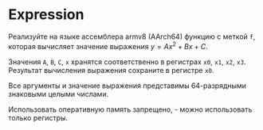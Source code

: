 # Expression

Реализуйте на языке ассемблера armv8 (AArch64)  функцию с меткой `f`,
      которая вычисляет значение выражения $y = Ax^2 + Bx + C$.

Значения `A`, `B`, `C`, `x` хранятся соответственно в регистрах `x0`, `x1`, `x2`, `x3`. Результат вычисления выражения сохраните в регистре `x0`.

Все аргументы и значение выражения представимы 64-разрядными знаковыми целыми числами.

Использовать оперативную память запрещено, - можно использовать только регистры.